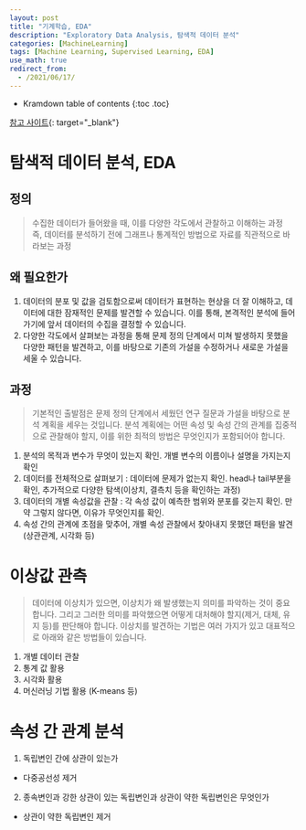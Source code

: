 ```yaml
---
layout: post
title: "기계학습, EDA"
description: "Exploratory Data Analysis, 탐색적 데이터 분석"
categories: [MachineLearning]
tags: [Machine Learning, Supervised Learning, EDA]
use_math: true
redirect_from:
  - /2021/06/17/
---
```


* Kramdown table of contents
{:toc .toc}

[참고 사이트](https://eda-ai-lab.tistory.com/13){: target="_blank"}     

# 탐색적 데이터 분석, EDA   

## 정의    
> 수집한 데이터가 들어왔을 때, 이를 다양한 각도에서 관찰하고 이해하는 과정    
> 즉, 데이터를 분석하기 전에 그래프나 통계적인 방법으로 자료를 직관적으로 바라보는 과정    

## 왜 필요한가    
1. 데이터의 분포 및 값을 검토함으로써 데이터가 표현하는 현상을 더 잘 이해하고, 데이터에 대한 잠재적인 문제를 발견할 수 있습니다. 이를 통해, 본격적인 분석에 들어가기에 앞서 데이터의 수집을 결정할 수 있습니다.    
2. 다양한 각도에서 살펴보는 과정을 통해 문제 정의 단계에서 미쳐 발생하지 못했을 다양한 패턴을 발견하고, 이를 바탕으로 기존의 가설을 수정하거나 새로운 가설을 세울 수 있습니다.    


## 과정    
> 기본적인 출발점은 문제 정의 단계에서 세웠던 연구 질문과 가설을 바탕으로 분석 계획을 세우는 것입니다. 분석 계획에는 어떤 속성 및 속성 간의 관계를 집중적으로 관찰해야 할지, 이를 위한 최적의 방법은 무엇인지가 포함되어야 합니다.     

1. 분석의 목적과 변수가 무엇이 있는지 확인. 개별 변수의 이름이나 설명을 가지는지 확인    
2. 데이터를 전체적으로 살펴보기 : 데이터에 문제가 없는지 확인. head나 tail부분을 확인, 추가적으로 다양한 탐색(이상치, 결측치 등을 확인하는 과정)    
3. 데이터의 개별 속성값을 관찰 : 각 속성 값이 예측한 범위와 분포를 갖는지 확인. 만약 그렇지 않다면, 이유가 무엇인지를 확인.     
4. 속성 간의 관계에 초점을 맞추어, 개별 속성 관찰에서 찾아내지 못했던 패턴을 발견 (상관관계, 시각화 등)    

# 이상값 관측    
> 데이터에 이상치가 있으면, 이상치가 왜 발생했는지 의미를 파악하는 것이 중요합니다. 그리고 그러한 의미를 파악했으면 어떻게 대처해야 할지(제거, 대체, 유지 등)를 판단해야 합니다. 이상치를 발견하는 기법은 여러 가지가 있고 대표적으로 아래와 같은 방법들이 있습니다.     

1. 개별 데이터 관찰    
2. 통계 값 활용    
3. 시각화 활용    
4. 머신러닝 기법 활용 (K-means 등)    

# 속성 간 관계 분석
1. 독립변인 간에 상관이 있는가 
- 다중공선성 제거    
2. 종속변인과 강한 상관이 있는 독립변인과 상관이 약한 독립변인은 무엇인가    
- 상관이 약한 독립변인 제거
